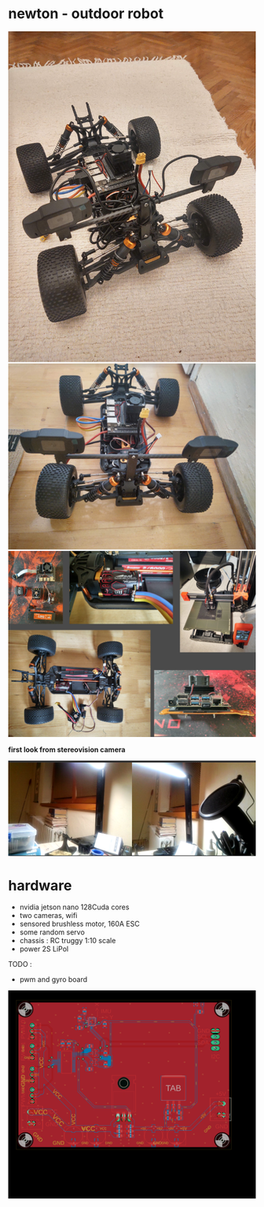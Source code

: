 # newton - outdoor robot

![GitHub Logo](doc/images/done_01.jpg)
![GitHub Logo](doc/images/done_02.jpg)
![GitHub Logo](doc/images/construction_01.jpg)

**first look from stereovision camera**

![GitHub Logo](doc/images/stereo_vision_01.png)


# hardware

- nvidia jetson nano 128Cuda cores
- two cameras, wifi
- sensored brushless motor, 160A ESC
- some random servo
- chassis : RC truggy 1:10 scale
- power 2S LiPol

TODO :
- pwm and gyro board

![GitHub Logo](hardware/jetson_board/board2.png)